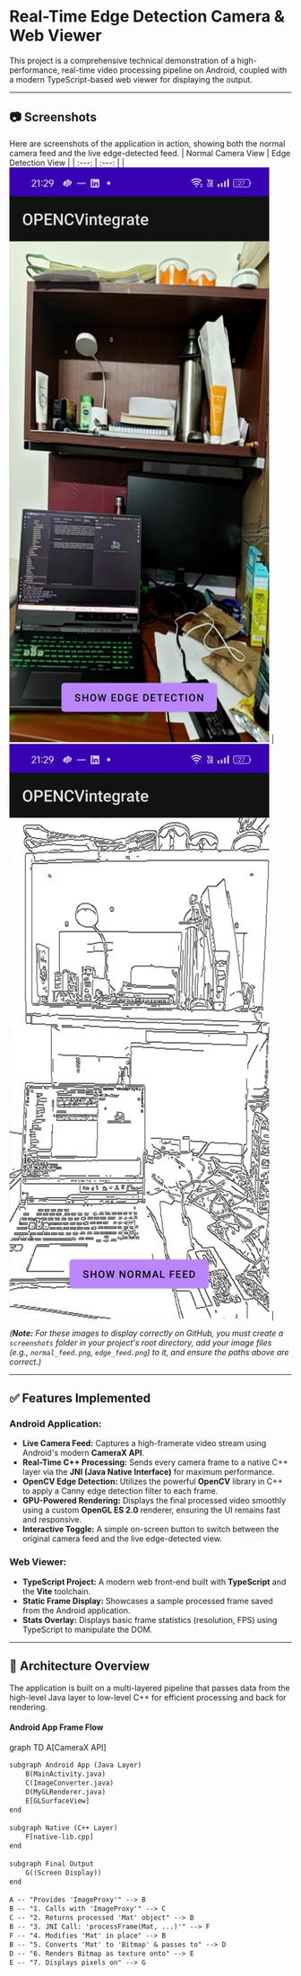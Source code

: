 # Real-Time Edge Detection Camera & Web Viewer

This project is a comprehensive technical demonstration of a high-performance, real-time video processing pipeline on Android, coupled with a modern TypeScript-based web viewer for displaying the output.

---

## 📷 Screenshots

Here are screenshots of the application in action, showing both the normal camera feed and the live edge-detected feed.
| Normal Camera View | Edge Detection View |
| :---: | :---: |
| ![Normal Camera Feed](screenshhots/edgecamerafeed.jpeg) | ![Edge Detection Feed](screenshhots/realcamerafeed.jpeg) |

*(**Note:** For these images to display correctly on GitHub, you must create a `screenshots` folder in your project's root directory, add your image files (e.g., `normal_feed.png`, `edge_feed.png`) to it, and ensure the paths above are correct.)*

---

## ✅ Features Implemented

### **Android Application:**

* **Live Camera Feed:** Captures a high-framerate video stream using Android's modern **CameraX API**.
* **Real-Time C++ Processing:** Sends every camera frame to a native C++ layer via the **JNI (Java Native Interface)** for maximum performance.
* **OpenCV Edge Detection:** Utilizes the powerful **OpenCV** library in C++ to apply a Canny edge detection filter to each frame.
* **GPU-Powered Rendering:** Displays the final processed video smoothly using a custom **OpenGL ES 2.0** renderer, ensuring the UI remains fast and responsive.
* **Interactive Toggle:** A simple on-screen button to switch between the original camera feed and the live edge-detected view.

### **Web Viewer:**

* **TypeScript Project:** A modern web front-end built with **TypeScript** and the **Vite** toolchain.
* **Static Frame Display:** Showcases a sample processed frame saved from the Android application.
* **Stats Overlay:** Displays basic frame statistics (resolution, FPS) using TypeScript to manipulate the DOM.

---

## 🧠 Architecture Overview

The application is built on a multi-layered pipeline that passes data from the high-level Java layer to low-level C++ for efficient processing and back for rendering.

#### **Android App Frame Flow**

graph TD
A[CameraX API]

    subgraph Android App (Java Layer)
        B(MainActivity.java)
        C(ImageConverter.java)
        D(MyGLRenderer.java)
        E[GLSurfaceView]
    end

    subgraph Native (C++ Layer)
        F[native-lib.cpp]
    end

    subgraph Final Output
        G((Screen Display))
    end

    A -- "Provides 'ImageProxy'" --> B
    B -- "1. Calls with 'ImageProxy'" --> C
    C -- "2. Returns processed 'Mat' object" --> B
    B -- "3. JNI Call: 'processFrame(Mat, ...)'" --> F
    F -- "4. Modifies 'Mat' in place" --> B
    B -- "5. Converts 'Mat' to 'Bitmap' & passes to" --> D
    D -- "6. Renders Bitmap as texture onto" --> E
    E -- "7. Displays pixels on" --> G